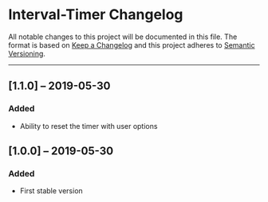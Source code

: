# Interval-Timer Changelog

All notable changes to this project will be documented in this file.
The format is based on [Keep a Changelog](http://keepachangelog.com/)
and this project adheres to [Semantic Versioning](http://semver.org/).

---

## [1.1.0] – 2019-05-30

### Added

- Ability to reset the timer with user options

## [1.0.0] – 2019-05-30

### Added

- First stable version
